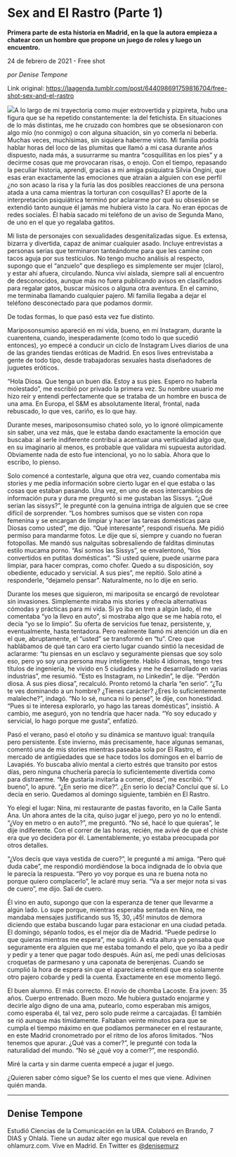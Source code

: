 # Sex and El Rastro (Parte 1)

**Primera parte de esta historia en Madrid, en la que la autora empieza a chatear con un hombre que propone un juego de roles y luego un encuentro.**

24 de febrero de 2021 - Free shot

_por Denise Tempone_

Link original: https://laagenda.tumblr.com/post/644098691759816704/free-shot-sex-and-el-rastro

![](https://64.media.tumblr.com/3da471d7da993c276763811d435fba3a/56c7f9faa4bfbada-ca/s500x750/fd097168c9c2e3445a56e914148b2d959b37e22d.jpg)A lo largo de mi trayectoria como mujer
extrovertida y pizpireta, hubo una figura que se ha repetido constantemente: la
del fetichista. En situaciones de lo más distintas, me he cruzado con hombres
que se obsesionaron con algo mío (no conmigo) o con alguna situación, sin yo
comerla ni beberla. Muchas veces, muchísimas, sin siquiera haberme visto. Mi
familia podría hablar horas del loco de las plumitas que llamó a mi casa
durante años dispuesto, nada más, a susurrarme su mantra “cosquillitas en los
pies” y a decirme cosas que me provocaran risas, o enojo. Con el tiempo,
repasando la peculiar historia, aprendí, gracias a mi amiga psiquiatra Silvia
Ongini, que esas eran exactamente las emociones que atraían a alguien con ese
perfil ¿no son acaso la risa y la furia las dos posibles reacciones de una
persona atada a una cama mientras la torturan con cosquillas? El aporte de la
interpretación psiquiátrica terminó por aclararme por qué su obsesión se
extendió tanto aunque él jamás me hubiera visto la cara. No eran épocas de
redes sociales. Él había sacado mi teléfono de un aviso de Segunda Mano, de uno
en el que yo regalaba gatitos. 

Mi lista de personajes con sexualidades
desgenitalizadas sigue. Es extensa, bizarra y divertida, capaz de animar
cualquier asado. Incluye entrevistas a personas serias que terminaron
tanteándome para que les camine con tacos aguja por sus testículos. No tengo
mucho análisis al respecto, supongo que el “anzuelo” que despliego es
simplemente ser mujer (claro), y estar ahí afuera, circulando. Nunca viví
aislada, siempre salí al encuentro de desconocidos, aunque más no fuera
publicando avisos en clasificados para regalar gatos, buscar músicos o alguna
otra aventura. En el camino, me terminaba llamando cualquier pajero. Mi familia
llegaba a dejar el teléfono desconectado para que podamos dormir.

De todas formas, lo que pasó esta vez fue
distinto. 

Mariposonsumiso apareció en mi vida, bueno, en
mi Instagram, durante la cuarentena, cuando, inesperadamente (como todo lo que
sucedió entonces), yo empecé a conducir un ciclo de Instagram Lives diarios de
una de las grandes tiendas eróticas de Madrid. En esos lives entrevistaba a
gente de todo tipo, desde trabajadoras sexuales hasta diseñadores de juguetes
eróticos. 

“Hola Diosa. Que tenga un buen día. Estoy a
sus pies. Espero no haberla molestado”, me escribió por privado la primera vez.
Su nombre usuario me hizo reír y entendí perfectamente que se trataba de un
hombre en busca de una ama. En Europa, el S&M es absolutamente literal,
frontal, nada rebuscado, lo que ves, cariño, es lo que hay. 

Durante meses, mariposonsumiso chateó solo, yo
lo ignoré olímpicamente sin saber, una vez más, que le estaba dando exactamente
la emoción que buscaba: al serle indiferente contribuí a acentuar una
verticalidad algo que, en su imaginario al menos, es probable que validara mi
supuesta autoridad. Obviamente nada de esto fue intencional, yo no lo sabía.
Ahora que lo escribo, lo pienso.

Solo comencé a contestarle, alguna que otra
vez, cuando comentaba mis stories y me pedía información sobre cierto lugar en
el que estaba o las cosas que estaban pasando. Una vez, en uno de esos
intercambios de información pura y dura me preguntó si me gustaban las Sissys.
“¿Qué serían las sissys?”, le pregunté con la genuina intriga de alguien que se
cree difícil de sorprender. “Los hombres sumisos que se visten con ropa
femenina y se encargan de limpiar y hacer las tareas domésticas para Diosas
como usted”, me dijo. “Qué interesante”, respondí risueña. Me pidió permiso
para mandarme fotos. Le dije que sí, siempre y cuando no fueran fotopollas. Me
mandó sus nalguitas sobresaliendo de falditas diminutas estilo mucama porno.
“Así somos las Sissys”, se envalentonó, “tíos convertidos en putitas
domésticas”. “Si usted quiere, puede usarme para limpiar, para hacer compras,
como chofer. Quedo a su disposición, soy obediente, educado y servicial. A sus
pies”, me repitió.  Solo atiné a
responderle, “dejamelo pensar”. Naturalmente, no lo dije en serio.

Durante los meses que siguieron, mi mariposita
se encargó de revolotear sin invasiones. 
Simplemente miraba mis stories y ofrecía alternativas cómodas y
prácticas para mi vida. Si yo iba en tren a algún lado, él me comentaba “yo la
llevo en auto”, si mostraba algo que se me había roto, el decía “yo se lo
limpio”. Su oferta de servicios fue tenaz, persistente, y, eventualmente, hasta
tentadora. Pero realmente llamó mi atención un día en el que, abruptamente, el
“usted” se transformó en “tu”. Creo que hablábamos de qué tan caro era cierto
lugar cuando sintió la necesidad de aclararme: “tu piensas en un esclavo y
seguramente piensas que soy solo eso, pero yo soy una persona muy inteligente.
Hablo 4 idiomas, tengo tres títulos de ingeniería, he vivido en 5 ciudades y me
he desarrollado en varias industrias”, me resumió. “Esto es Instagram, no
Linkedin”, le dije. “Perdón diosa. A sus pies diosa”, recalculó. Pronto retomó
la charla “en serio”. “¿Tu te ves dominando a un hombre? ¿Tienes carácter?
¿Eres lo suficientemente malaleche?”, indagó. “No lo sé, nunca ni lo pensé”, le
dije, con honestidad. “Pues si te interesa explorarlo, yo hago las tareas
domésticas”, insistió. A cambio, me aseguró, yon no tendría que hacer nada. “Yo
soy educado y servicial, lo hago porque me gusta”, enfatizó. 

Pasó el verano, pasó el otoño y su dinámica se
mantuvo igual: tranquila pero persistente. Este invierno, más precisamente,
hace algunas semanas, comentó una de mis stories mientras paseaba sola por El
Rastro, el mercado de antigüedades que se hace todos los domingos en el barrio
de Lavapiés. Yo buscaba alivio mental a cierto estrés que transito por estos
días, pero ninguna chuchería parecía lo suficientemente divertida como para
distraerme. “Me gustaría invitarla a comer, diosa”, me escribió. “Y bueno”, lo
apuré. “¿En serio me dice?”. ¿En serio lo decía? Concluí que sí. Lo decía en
serio. Quedamos al domingo siguiente, también en El Rastro. 

Yo elegí el lugar: Nina, mi restaurante de
pastas favorito, en la Calle Santa Ana. Un ahora antes de la cita, quiso jugar
el juego, pero yo no lo entendí. “¿Voy en metro o en auto?”, me preguntó.  “No sé, hacé lo que quieras”, le dije
indiferente. Con el correr de las horas, recién, me avivé de que el chiste era
que yo decidera por él. Lamentablemente, yo estaba preocupada por otros
detalles. 

“¿Vos decís que vaya vestida de cuero?”, le
pregunté a mi amiga. “Pero qué duda cabe”, me respondió mordiéndose la boca
indignada de lo obvia que le parecía la respuesta. “Pero yo voy porque es una
re buena nota no porque quiero complacerlo”, le aclaré muy seria. “Va a ser
mejor nota si vas de cuero”, me dijo. Salí de cuero. 

Él vino en auto, supongo que con la esperanza
de tener que llevarme a algún lado. Lo supe porque, mientras  esperaba sentada en Nina, me mandaba mensajes
justificando sus 15, 30, ¡45! minutos de demora diciendo que estaba buscando
lugar para estacionar en una ciudad petada. El domingo, sépanlo todos, es el
mejor día de Madrid. “Puede pedirse lo que quieras mientras me espera”, me
sugirió. A esta altura yo pensaba que seguramente era alguien que me estaba
tomando el pelo, que yo iba a pedir y pedir y a tener que pagar todo después.
Aún así, me pedí unas deliciosas croquetas de parmesano y una caponata de
berenjenas. Cuando se cumplió la hora de espera sin que el apareciera entendí
que era solamente otro pajero cobarde y pedí la cuenta. Exactamente en ese
momento llegó. 

El buen alumno. El más correcto. El novio de
chomba Lacoste. Era joven: 35 años. Cuerpo entrenado. Buen mozo. Me hubiera
gustado enojarme y decirle algo digno de una ama, putearlo, como esperaban mis
amigos, como esperaba él, tal vez, pero solo pude reírme a carcajadas. Él
también se rió aunque más tímidamente. Faltaban veinte minutos para que se
cumpla el tiempo máximo en que podíamos permanecer en el restaurante, en este
Madrid cronometrado por el ritmo de los aforos limitados. “Nos tenemos que
apurar. ¿Qué vas a comer?”, le pregunté con toda la naturalidad del mundo. “No
sé ¿qué voy a comer?”, me respondió.

Miré la carta y sin darme cuenta empecé a
jugar el juego. 

¿Quieren saber cómo sigue? Se los cuento el
mes que viene. Adivinen quién manda.



---

Denise Tempone
--------------

 Estudió Ciencias de la Comunicación en la UBA. Colaboró en Brando, 7 DIAS y Ohlalá. Tiene un audaz alter ego musical que revela en ohlamurz.com. Vive en Madrid. En Twitter es [@denisemurz](https://twitter.com/denisemurz) 

